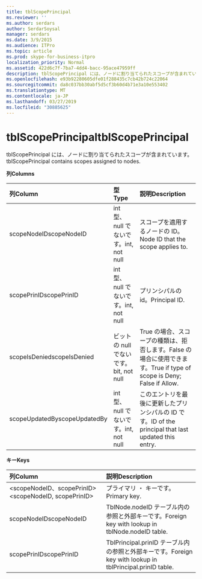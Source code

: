 ```yaml
---
title: tblScopePrincipal
ms.reviewer: ''
ms.author: serdars
author: SerdarSoysal
manager: serdars
ms.date: 3/9/2015
ms.audience: ITPro
ms.topic: article
ms.prod: skype-for-business-itpro
localization_priority: Normal
ms.assetid: 422d6c7f-7ba7-4dd4-bacc-95ace47959ff
description: tblScopePrincipal には、ノードに割り当てられたスコープが含まれています。
ms.openlocfilehash: e93b92280605dfe01f288435c7cb42b724c22064
ms.sourcegitcommit: da8c037bb30abf5d5cf3b60d4b71e3a10e553402
ms.translationtype: MT
ms.contentlocale: ja-JP
ms.lasthandoff: 03/27/2019
ms.locfileid: "30885625"
---
```

# <a name="tblscopeprincipal"></a><span data-ttu-id="fdf70-103">tblScopePrincipal</span><span class="sxs-lookup"><span data-stu-id="fdf70-103">tblScopePrincipal</span></span>
 
<span data-ttu-id="fdf70-104">tblScopePrincipal には、ノードに割り当てられたスコープが含まれています。</span><span class="sxs-lookup"><span data-stu-id="fdf70-104">tblScopePrincipal contains scopes assigned to nodes.</span></span>
  
<span data-ttu-id="fdf70-105">**列**</span><span class="sxs-lookup"><span data-stu-id="fdf70-105">**Columns**</span></span>

|<span data-ttu-id="fdf70-106">**列**</span><span class="sxs-lookup"><span data-stu-id="fdf70-106">**Column**</span></span>|<span data-ttu-id="fdf70-107">**型**</span><span class="sxs-lookup"><span data-stu-id="fdf70-107">**Type**</span></span>|<span data-ttu-id="fdf70-108">**説明**</span><span class="sxs-lookup"><span data-stu-id="fdf70-108">**Description**</span></span>|
|:-----|:-----|:-----|
|<span data-ttu-id="fdf70-109">scopeNodeID</span><span class="sxs-lookup"><span data-stu-id="fdf70-109">scopeNodeID</span></span>  <br/> |<span data-ttu-id="fdf70-110">int 型、null でないです。</span><span class="sxs-lookup"><span data-stu-id="fdf70-110">int, not null</span></span>  <br/> |<span data-ttu-id="fdf70-111">スコープを適用するノードの ID。</span><span class="sxs-lookup"><span data-stu-id="fdf70-111">Node ID that the scope applies to.</span></span>  <br/> |
|<span data-ttu-id="fdf70-112">scopePrinID</span><span class="sxs-lookup"><span data-stu-id="fdf70-112">scopePrinID</span></span>  <br/> |<span data-ttu-id="fdf70-113">int 型、null でないです。</span><span class="sxs-lookup"><span data-stu-id="fdf70-113">int, not null</span></span>  <br/> |<span data-ttu-id="fdf70-114">プリンシパルの id。</span><span class="sxs-lookup"><span data-stu-id="fdf70-114">Principal ID.</span></span>  <br/> |
|<span data-ttu-id="fdf70-115">scopeIsDenied</span><span class="sxs-lookup"><span data-stu-id="fdf70-115">scopeIsDenied</span></span>  <br/> |<span data-ttu-id="fdf70-116">ビットの null でないです。</span><span class="sxs-lookup"><span data-stu-id="fdf70-116">bit, not null</span></span>  <br/> |<span data-ttu-id="fdf70-117">True の場合、スコープの種類は、拒否します。False の場合に使用できます。</span><span class="sxs-lookup"><span data-stu-id="fdf70-117">True if type of scope is Deny; False if Allow.</span></span>  <br/> |
|<span data-ttu-id="fdf70-118">scopeUpdatedBy</span><span class="sxs-lookup"><span data-stu-id="fdf70-118">scopeUpdatedBy</span></span>  <br/> |<span data-ttu-id="fdf70-119">int 型、null でないです。</span><span class="sxs-lookup"><span data-stu-id="fdf70-119">int, not null</span></span>  <br/> |<span data-ttu-id="fdf70-120">このエントリを最後に更新したプリンシパルの ID です。</span><span class="sxs-lookup"><span data-stu-id="fdf70-120">ID of the principal that last updated this entry.</span></span>  <br/> |
   
<span data-ttu-id="fdf70-121">**キー**</span><span class="sxs-lookup"><span data-stu-id="fdf70-121">**Keys**</span></span>

|<span data-ttu-id="fdf70-122">**列**</span><span class="sxs-lookup"><span data-stu-id="fdf70-122">**Column**</span></span>|<span data-ttu-id="fdf70-123">**説明**</span><span class="sxs-lookup"><span data-stu-id="fdf70-123">**Description**</span></span>|
|:-----|:-----|
|<span data-ttu-id="fdf70-124">\<scopeNodeID、scopePrinID\></span><span class="sxs-lookup"><span data-stu-id="fdf70-124">\<scopeNodeID, scopePrinID\></span></span>  <br/> |<span data-ttu-id="fdf70-125">プライマリ ・ キーです。</span><span class="sxs-lookup"><span data-stu-id="fdf70-125">Primary key.</span></span>  <br/> |
|<span data-ttu-id="fdf70-126">scopeNodeID</span><span class="sxs-lookup"><span data-stu-id="fdf70-126">scopeNodeID</span></span>  <br/> |<span data-ttu-id="fdf70-127">TblNode.nodeID テーブル内の参照と外部キーです。</span><span class="sxs-lookup"><span data-stu-id="fdf70-127">Foreign key with lookup in tblNode.nodeID table.</span></span>  <br/> |
|<span data-ttu-id="fdf70-128">scopePrinID</span><span class="sxs-lookup"><span data-stu-id="fdf70-128">scopePrinID</span></span>  <br/> |<span data-ttu-id="fdf70-129">TblPrincipal.prinID テーブル内の参照と外部キーです。</span><span class="sxs-lookup"><span data-stu-id="fdf70-129">Foreign key with lookup in tblPrincipal.prinID table.</span></span>  <br/> |
   

